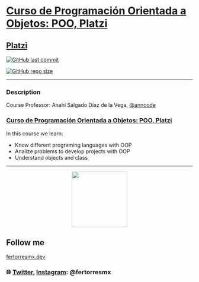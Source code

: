 # [Curso de Programación Orientada a Objetos: POO, Platzi](https://platzi.com/cursos/oop/)
## [Platzi](https://platzi.com/)

<a href="https://github.com/FernandoTorresL/curso-POO-Platzi/commits/main" target="_blank">![GitHub last commit](https://img.shields.io/github/last-commit/FernandoTorresL/curso-POO-Platzi)</a>

<a href="https://github.com/FernandoTorresL/curso-POO-Platzi" target="_blank">![GitHub repo size](https://img.shields.io/github/repo-size/FernandoTorresL/curso-POO-Platzi)</a>

---

### Description
Course Professor: Anahí Salgado Díaz de la Vega, [@anncode](https://twitter.com/anncode)

### [Curso de Programación Orientada a Objetos: POO, Platzi](https://platzi.com/clases/oop/)
In this course we learn:

- Know different programing languages with OOP
- Analize problems to develop projects with OOP
- Understand objects and class

---

<div align="center">
    <a href="https://fertorresmx.dev/">
      <img height="150em" src="https://raw.githubusercontent.com/FernandoTorresL/FernandoTorresL/main/media/FerTorres-dev1.png">
  </a>
</div>

## Follow me 
[fertorresmx.dev](https://fertorresmx.dev/)

### :globe_with_meridians: [Twitter](https://twitter.com/FerTorresMx), [Instagram](https://www.instagram.com/fertorresmx/): @fertorresmx

